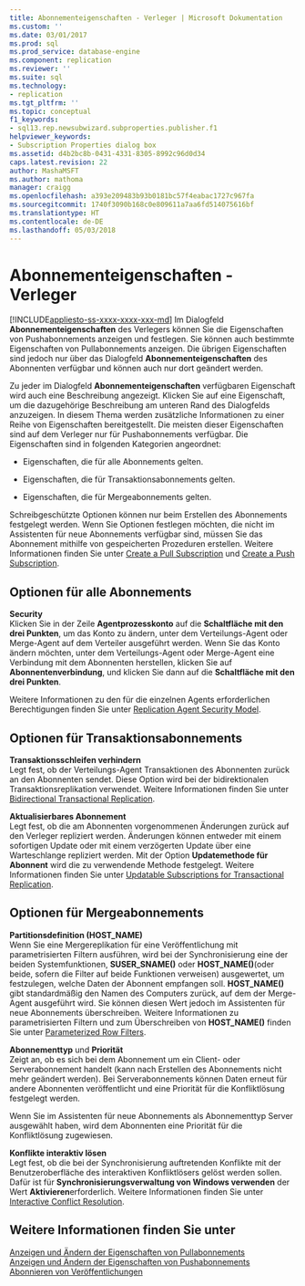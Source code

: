 ```yaml
---
title: Abonnementeigenschaften - Verleger | Microsoft Dokumentation
ms.custom: ''
ms.date: 03/01/2017
ms.prod: sql
ms.prod_service: database-engine
ms.component: replication
ms.reviewer: ''
ms.suite: sql
ms.technology:
- replication
ms.tgt_pltfrm: ''
ms.topic: conceptual
f1_keywords:
- sql13.rep.newsubwizard.subproperties.publisher.f1
helpviewer_keywords:
- Subscription Properties dialog box
ms.assetid: d4b2bc8b-0431-4331-8305-8992c96d0d34
caps.latest.revision: 22
author: MashaMSFT
ms.author: mathoma
manager: craigg
ms.openlocfilehash: a393e209483b93b0181bc57f4eabac1727c967fa
ms.sourcegitcommit: 1740f3090b168c0e809611a7aa6fd514075616bf
ms.translationtype: HT
ms.contentlocale: de-DE
ms.lasthandoff: 05/03/2018
---
```

# <a name="subscription-properties---publisher"></a>Abonnementeigenschaften - Verleger
[!INCLUDE[appliesto-ss-xxxx-xxxx-xxx-md](../../includes/appliesto-ss-xxxx-xxxx-xxx-md.md)]
  Im Dialogfeld **Abonnementeigenschaften** des Verlegers können Sie die Eigenschaften von Pushabonnements anzeigen und festlegen. Sie können auch bestimmte Eigenschaften von Pullabonnements anzeigen. Die übrigen Eigenschaften sind jedoch nur über das Dialogfeld **Abonnementeigenschaften** des Abonnenten verfügbar und können auch nur dort geändert werden.  
  
 Zu jeder im Dialogfeld **Abonnementeigenschaften** verfügbaren Eigenschaft wird auch eine Beschreibung angezeigt. Klicken Sie auf eine Eigenschaft, um die dazugehörige Beschreibung am unteren Rand des Dialogfelds anzuzeigen. In diesem Thema werden zusätzliche Informationen zu einer Reihe von Eigenschaften bereitgestellt. Die meisten dieser Eigenschaften sind auf dem Verleger nur für Pushabonnements verfügbar. Die Eigenschaften sind in folgenden Kategorien angeordnet:  
  
-   Eigenschaften, die für alle Abonnements gelten.  
  
-   Eigenschaften, die für Transaktionsabonnements gelten.  
  
-   Eigenschaften, die für Mergeabonnements gelten.  
  
 Schreibgeschützte Optionen können nur beim Erstellen des Abonnements festgelegt werden. Wenn Sie Optionen festlegen möchten, die nicht im Assistenten für neue Abonnements verfügbar sind, müssen Sie das Abonnement mithilfe von gespeicherten Prozeduren erstellen. Weitere Informationen finden Sie unter [Create a Pull Subscription](../../relational-databases/replication/create-a-pull-subscription.md) und [Create a Push Subscription](../../relational-databases/replication/create-a-push-subscription.md).  
  
## <a name="options-for-all-subscriptions"></a>Optionen für alle Abonnements  
 **Security**  
 Klicken Sie in der Zeile **Agentprozesskonto** auf die **Schaltfläche mit den drei Punkten**, um das Konto zu ändern, unter dem Verteilungs-Agent oder Merge-Agent auf dem Verteiler ausgeführt werden. Wenn Sie das Konto ändern möchten, unter dem Verteilungs-Agent oder Merge-Agent eine Verbindung mit dem Abonnenten herstellen, klicken Sie auf **Abonnentenverbindung**, und klicken Sie dann auf die **Schaltfläche mit den drei Punkten**.  
  
 Weitere Informationen zu den für die einzelnen Agents erforderlichen Berechtigungen finden Sie unter [Replication Agent Security Model](../../relational-databases/replication/security/replication-agent-security-model.md).  
  
## <a name="options-for-transactional-subscriptions"></a>Optionen für Transaktionsabonnements  
 **Transaktionsschleifen verhindern**  
 Legt fest, ob der Verteilungs-Agent Transaktionen des Abonnenten zurück an den Abonnenten sendet. Diese Option wird bei der bidirektionalen Transaktionsreplikation verwendet. Weitere Informationen finden Sie unter [Bidirectional Transactional Replication](../../relational-databases/replication/transactional/bidirectional-transactional-replication.md).  
  
 **Aktualisierbares Abonnement**  
 Legt fest, ob die am Abonnenten vorgenommenen Änderungen zurück auf den Verleger repliziert werden. Änderungen können entweder mit einem sofortigen Update oder mit einem verzögerten Update über eine Warteschlange repliziert werden. Mit der Option **Updatemethode für Abonnent** wird die zu verwendende Methode festgelegt. Weitere Informationen finden Sie unter [Updatable Subscriptions for Transactional Replication](../../relational-databases/replication/transactional/updatable-subscriptions-for-transactional-replication.md).  
  
## <a name="options-for-merge-subscriptions"></a>Optionen für Mergeabonnements  
 **Partitionsdefinition (HOST_NAME)**  
 Wenn Sie eine Mergereplikation für eine Veröffentlichung mit parametrisierten Filtern ausführen, wird bei der Synchronisierung eine der beiden Systemfunktionen, **SUSER_SNAME()** oder **HOST_NAME()**(oder beide, sofern die Filter auf beide Funktionen verweisen) ausgewertet, um festzulegen, welche Daten der Abonnent empfangen soll. **HOST_NAME()** gibt standardmäßig den Namen des Computers zurück, auf dem der Merge-Agent ausgeführt wird. Sie können diesen Wert jedoch im Assistenten für neue Abonnements überschreiben. Weitere Informationen zu parametrisierten Filtern und zum Überschreiben von **HOST_NAME()** finden Sie unter [Parameterized Row Filters](../../relational-databases/replication/merge/parameterized-filters-parameterized-row-filters.md).  
  
 **Abonnementtyp** und **Priorität**  
 Zeigt an, ob es sich bei dem Abonnement um ein Client- oder Serverabonnement handelt (kann nach Erstellen des Abonnements nicht mehr geändert werden). Bei Serverabonnements können Daten erneut für andere Abonnenten veröffentlicht und eine Priorität für die Konfliktlösung festgelegt werden.  
  
 Wenn Sie im Assistenten für neue Abonnements als Abonnementtyp Server ausgewählt haben, wird dem Abonnenten eine Priorität für die Konfliktlösung zugewiesen.  
  
 **Konflikte interaktiv lösen**  
 Legt fest, ob die bei der Synchronisierung auftretenden Konflikte mit der Benutzeroberfläche des interaktiven Konfliktlösers gelöst werden sollen. Dafür ist für **Synchronisierungsverwaltung von Windows verwenden** der Wert **Aktivieren**erforderlich. Weitere Informationen finden Sie unter [Interactive Conflict Resolution](../../relational-databases/replication/merge/advanced-merge-replication-conflict-interactive-resolution.md).  
  
## <a name="see-also"></a>Weitere Informationen finden Sie unter  
 [Anzeigen und Ändern der Eigenschaften von Pullabonnements](../../relational-databases/replication/view-and-modify-pull-subscription-properties.md)   
 [Anzeigen und Ändern der Eigenschaften von Pushabonnements](../../relational-databases/replication/view-and-modify-push-subscription-properties.md)   
 [Abonnieren von Veröffentlichungen](../../relational-databases/replication/subscribe-to-publications.md)  
  
  
